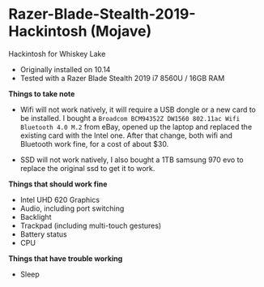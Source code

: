 # Razer-Blade-Stealth-2019-Hackintosh (Mojave)
Hackintosh for Whiskey Lake 

* Originally installed on 10.14
* Tested with a Razer Blade Stealth 2019 i7 8560U / 16GB RAM

**Things to take note**

* Wifi will not work natively, it will require a USB dongle or a new card to be installed. I bought a `Broadcom BCM94352Z DW1560 802.11ac Wifi Bluetooth 4.0 M.2` from eBay, opened up the laptop and replaced the existing card with the Intel one. After that change, both wifi and Bluetooth work fine, for a cost of about $30.

* SSD will not work natively, I also bought a 1TB samsung 970 evo to replace the original ssd to get it to work.

**Things that should work fine**
	
* Intel UHD 620 Graphics
* Audio, including port switching
* Backlight
* Trackpad (including multi-touch gestures)
* Battery status
* CPU

**Things that have trouble working**
* Sleep
